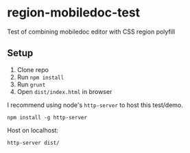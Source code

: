 # region-mobiledoc-test
Test of combining mobiledoc editor with CSS region polyfill

## Setup

1. Clone repo
2. Run `npm install`
3. Run `grunt`
4. Open `dist/index.html` in browser

I recommend using node's `http-server` to host this test/demo.

`npm install -g http-server`

Host on localhost:

`http-server dist/`
